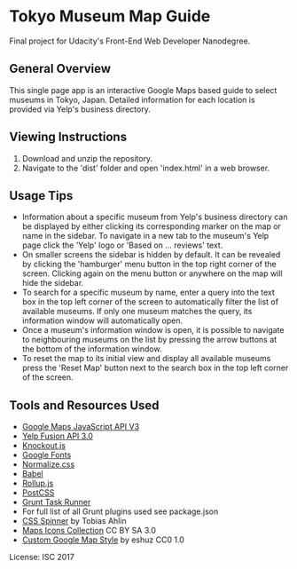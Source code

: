 # Tokyo Museum Map Guide

Final project for Udacity's Front-End Web Developer Nanodegree.

## General Overview

This single page app is an interactive Google Maps based guide to select museums in Tokyo, Japan. Detailed information for each location is provided via Yelp's business directory.

## Viewing Instructions

1. Download and unzip the repository.
2. Navigate to the 'dist' folder and open 'index.html' in a web browser.

## Usage Tips

* Information about a specific museum from Yelp's business directory can be displayed by either clicking its corresponding marker on the map or name in the sidebar. To navigate in a new tab to the museum's Yelp page click the 'Yelp' logo or 'Based on ... reviews' text.
* On smaller screens the sidebar is hidden by default. It can be revealed by clicking the 'hamburger' menu button in the top right corner of the screen. Clicking again on the menu button or anywhere on the map will hide the sidebar.
* To search for a specific museum by name, enter a query into the text box in the top left corner of the screen to automatically filter the list of available museums. If only one museum matches the query, its information window will automatically open.
* Once a museum's information window is open, it is possible to navigate to neighbouring museums on the list by pressing the arrow buttons at the bottom of the information window.
* To reset the map to its initial view and display all available museums press the 'Reset Map' button next to the search box in the top left corner of the screen.

## Tools and Resources Used
* [Google Maps JavaScript API V3](https://developers.google.com/maps/)
* [Yelp Fusion API 3.0](https://www.yelp.com/developers/documentation/v3)
* [Knockout.js](http://knockoutjs.com/)
* [Google Fonts](https://fonts.google.com)
* [Normalize.css](https://necolas.github.io/normalize.css/)
* [Babel](https://babeljs.io/)
* [Rollup.js](https://rollupjs.org)
* [PostCSS](postcss.org)
* [Grunt Task Runner](https://gruntjs.com)
* For full list of all Grunt plugins used see package.json
* [CSS Spinner](http://tobiasahlin.com/spinkit/) by Tobias Ahlin
* [Maps Icons Collection](https://mapicons.mapsmarker.com) CC BY SA 3.0
* [Custom Google Map Style](https://snazzymaps.com/style/4105/brokka-map) by eshuz CC0 1.0

License: ISC 2017
